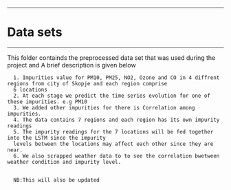 -----
# Data sets
--- 

This folder containds the preprocessed data set that was used during the project and A brief description is given below
    
      1. Impurities value for PM10, PM25, NO2, Ozone and CO in 4 diffrent regions from city of Skopje and each region comprise 
      6 locations
      2. At each stage we predict the time series evolution for one of these impurities. e.g PM10
      3. We added other impurities for there is Correlation among impurities.
      4. The data contains 7 regions and each region has its own impurity readings
      5. The impurity readings for the 7 locations will be fed together into the LSTM since the impurity 
      levels between the locations may affect each other since they are near.
      6. We also scrapped weather data to to see the correlation bwetween weather condition and impurity level.
      
      
      NB:This will also be updated
